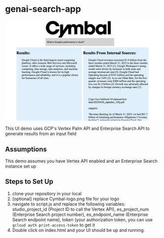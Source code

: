 # genai-search-app

![alt text](https://github.com/felipecastrillon/genai-search-app/blob/main/sample.png)

This UI demo uses GCP's Vertex Palm API and Enterprise Search API to generate results from an input field

## Assumptions
This demo assumes you have Vertex API enabled and an Enterprise Search instance set up

## Steps to Set Up
1) clone your repository in your local
2) [optional] replace Cymbal-logo.png file for your logo
3) navigate to script.js and replace the following variables: studio_project_id (Project ID to call the Vertex API), es_project_num (Enterprise Search project number), es_endpoint_name (Enterprise Search endpoint name), token (your authorization token, you can use `gcloud auth print-access-token` to get it
4) Double click on index.html and your UI should be up and running. 
